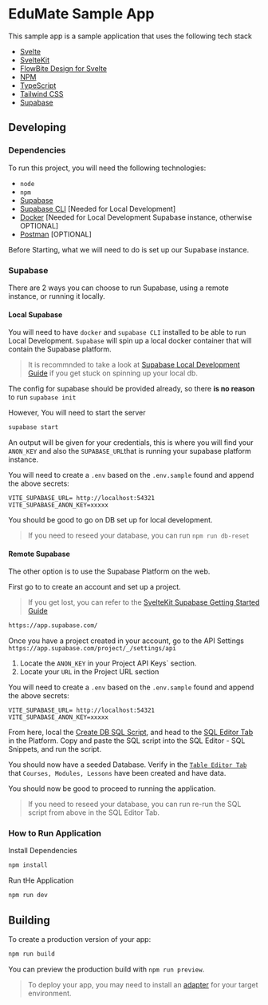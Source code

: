 # EduMate Sample App

This sample app is a sample application
that uses the following tech stack

- [Svelte](https://svelte.dev/)
- [SvelteKit](https://kit.svelte.dev/)
- [FlowBite Design for Svelte](https://flowbite-svelte.com/)
- [NPM](https://www.npmjs.com/)
- [TypeScript](https://www.typescriptlang.org/)
- [Tailwind CSS](https://tailwindcss.com/)
- [Supabase](https://supabase.com/)

## Developing

### Dependencies

To run this project, you will need the following technologies:

- `node`
- `npm`
- [Supabase](https://supabase.com/)
- [Supabase CLI](https://supabase.com/docs/guides/cli) [Needed for Local Development]
- [Docker](https://www.docker.com/) [Needed for Local Development Supabase instance, otherwise OPTIONAL]
- [Postman](https://www.postman.com/) [OPTIONAL]

Before Starting, what we will need to do is set up our Supabase instance.

### Supabase

There are 2 ways you can choose to run Supabase, using a remote instance, or running it locally.

#### Local Supabase

You will need to have `docker` and `supabase CLI`  installed to be able to run Local Development. `Supabase` will spin up a local docker
container that will contain the Supabase platform.

> It is recommnded to take a look at [Supabase Local Development Guide](https://supabase.com/docs/guides/cli/local-development)
> if you get stuck on spinning up your local db.

The config for supabase should be provided already, so there
**is no reason** to run `supabase init`


However, You will need to start the server

```bash
supabase start
```

An output will be given for your credentials, this is where you will find your
`ANON_KEY` and also the `SUPABASE_URL`that is running your supabase platform instance.

You will need to create a `.env` based on the `.env.sample` found and append the
above secrets:

```env
VITE_SUPABASE_URL= http://localhost:54321
VITE_SUPABASE_ANON_KEY=xxxxx
```

You should be good to go on DB set up for local development.

> If you need to reseed your database, you can run `npm run db-reset`

#### Remote Supabase

The other option is to use the Supabase Platform on the web.

First go to to create an account and set up a project.

> If you get lost, you can refer to the
> [SvelteKit Supabase Getting Started Guide](https://supabase.com/docs/guides/getting-started/tutorials/with-sveltekit)


```bash
https://app.supabase.com/
```

Once you have a project created in your account, go to the API Settings
`https://app.supabase.com/project/_/settings/api`

1. Locate the `ANON_KEY` in your Project API Keys` section.
2. Locate your `URL` in the Project URL section

You will need to create a `.env` based on the `.env.sample` found and append the
above secrets:

```env
VITE_SUPABASE_URL= http://localhost:54321
VITE_SUPABASE_ANON_KEY=xxxxx
```

From here, local the [Create DB SQL Script](./supabase/migrations//20230211221131_create_db.sql), and head to the
[SQL Editor Tab](https://app.supabase.com/project/_/sql) in the Platform. Copy and
paste the SQL script into the SQL Editor - SQL Snippets, and run the script.

You should now have a seeded Database. Verify in the [`Table Editor Tab`](https://app.supabase.com/project/_/editor) that
`Courses, Modules, Lessons` have been created and have data.

You should now be good to proceed to running the application.

> If you need to reseed your database, you can run re-run the SQL script from above in the SQL Editor Tab.

### How to Run Application

Install Dependencies

```bash
npm install
```

Run tHe Application

```bash
npm run dev
```

## Building

To create a production version of your app:

```bash
npm run build
```

You can preview the production build with `npm run preview`.

> To deploy your app, you may need to install an [adapter](https://kit.svelte.dev/docs/adapters) for your target environment.
